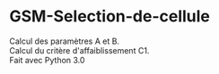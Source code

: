 # GSM-Selection-de-cellule

Calcul des paramètres A et B.  
Calcul du critère d'affaiblissement C1.  
Fait avec Python 3.0
